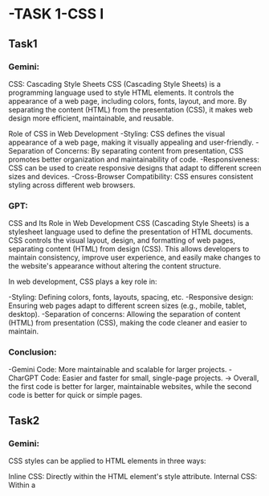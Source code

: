 # -TASK 1-CSS I

## Task1

### Gemini:
  CSS: Cascading Style Sheets
  CSS (Cascading Style Sheets) is a programming language used to style HTML elements. It controls the appearance of a web page, including colors, fonts, layout, and more. By separating the content (HTML) from the presentation (CSS), it makes web design more efficient, maintainable, and reusable.
  
  Role of CSS in Web Development
    -Styling: CSS defines the visual appearance of a web page, making it visually appealing and user-friendly.
    -Separation of Concerns: By separating content from presentation, CSS promotes better organization and maintainability of code.
    -Responsiveness: CSS can be used to create responsive designs that adapt to different screen sizes and devices.
    -Cross-Browser Compatibility: CSS ensures consistent styling across different web browsers.
### GPT: 
  CSS and Its Role in Web Development
  CSS (Cascading Style Sheets) is a stylesheet language used to define the presentation of HTML documents. CSS controls the visual layout, design, and formatting of web pages, separating content (HTML) from design (CSS). This allows developers to maintain consistency, improve user experience, and easily make changes to the website's appearance without altering the content structure.
  
  In web development, CSS plays a key role in:
  
  -Styling: Defining colors, fonts, layouts, spacing, etc.
  -Responsive design: Ensuring web pages adapt to different screen sizes (e.g., mobile, tablet, desktop).
  -Separation of concerns: Allowing the separation of content (HTML) from presentation (CSS), making the code cleaner and easier to maintain.

### Conclusion:
  -Gemini Code: More maintainable and scalable for larger projects.
  -CharGPT Code: Easier and faster for small, single-page projects.
-> Overall, the first code is better for larger, maintainable websites, while the second code is better for quick or simple pages.

## Task2

### Gemini: 
  CSS styles can be applied to HTML elements in three ways:

  Inline CSS: Directly within the HTML element's style attribute.
  Internal CSS: Within a <style> tag in the <head> section.
  External CSS: In a separate .css file linked to the HTML document.

Each method has its advantages and disadvantages:
  
  Inline CSS: Quick and easy for one-off changes but can make code less readable.
  Internal CSS: Improves code organization but is not suitable for large projects.
  External CSS: Best for large projects, separates content from presentation, and allows for reusability.
  
### GPT:
  
  Differences Between Inline, Internal, and External CSS:
  Inline CSS:
  
  Definition: Applied directly to individual HTML elements using the style attribute.
  Advantages: Quick and useful for small, specific changes.
  Disadvantages: Hard to maintain, not reusable, violates best practices of separating content and style.
    
  Internal CSS:
  
  Definition: CSS is placed within a <style> tag in the <head> of the HTML document.
  Advantages: Suitable for styling unique to one page.
  Disadvantages: Duplication occurs across multiple pages, not ideal for large projects.
    
  External CSS:
  
  Definition: CSS is written in a separate .css file and linked via the HTML <link> tag.
  Advantages: Best for large projects, reusable across multiple pages, improves maintainability and performance through caching.
  Disadvantages: Requires an additional file request, styles won’t apply if the file fails to load.

### Conclusion:

  Each CSS method—inline, internal, and external—has its specific use cases and advantages. Inline CSS is best for quick, one-off styles but is inefficient for larger projects. Internal CSS allows for centralized styling within a single document, making it useful for pages with unique styles. However, for consistency across multiple pages and better maintainability, external CSS is the preferred method, as it promotes reusability, separation of concerns, and improved performance through browser caching.
  
  For most web projects, external CSS is the best practice, especially as websites grow in complexity.
  
## Task3

### GPT

CSS selectors are patterns used to select and style elements in an HTML document. This document provides a brief overview of different types of selectors and includes a simple example.

 Types of CSS Selectors

1. **Element Selector**: Targets all elements of a specific type.
   - **Example**: `h1 { color: blue; }` (styles all `<h1>` elements).

2. **Class Selector**: Targets elements with a specific class.
   - **Example**: `.nav-link { text-decoration: none; }` (styles all elements with class `nav-link`).

3. **ID Selector**: Targets a unique element with a specific ID.
   - **Example**: `#content { background-color: #f0f0f0; }` (styles the element with ID `content`).

4. **Attribute Selector**: Targets elements based on attribute values.
   - **Example**: `a[href="#"] { color: red; }` (styles `<a>` elements with `href="#"`).

5. **Pseudo-class Selector**: Targets elements based on their state.
   - **Example**: 
     - `.nav-link.active { font-weight: bold; }` (styles active navigation links).
     - `p:hover { color: orange; }` (changes color of `<p>` elements when hovered).

  #### Example HTML Document
  ```html
    <!DOCTYPE html>
    <html lang="en">
    <head>
        <meta charset="UTF-8">
        <meta name="viewport" content="width=device-width, initial-scale=1.0">
        <title>CSS Selectors Example</title>
        <link rel="stylesheet" href="styles.css">
    </head>
    <body>
        <header>
            <h1 class="main-title">Welcome to My Website</h1>
        </header>
        <nav>
            <ul>
                <li><a href="#" class="nav-link">Home</a></li>
                <li><a href="#" class="nav-link active">About</a></li>
                <li><a href="#" class="nav-link">Services</a></li>
                <li><a href="#" class="nav-link">Contact</a></li>
            </ul>
        </nav>
        <section id="content">
            <h2>About Us</h2>
            <p>This is an example paragraph that describes the website.</p>
            <p class="highlight">Highlighted text to emphasize something important.</p>
        </section>
        <footer>
            <p>&copy; 2024 My Website</p>
        </footer>
    </body>
    </html>
```
    
  #### Example CSS Rules
  ```css
    h1 { color: blue; }
    .main-title { font-size: 2em; }
    #content { background-color: #f0f0f0; }
    a[href="#"] { color: red; }
    .nav-link.active { font-weight: bold; }
    p:hover { color: orange; }
```

### Gemini

  CSS Selectors are used to target specific elements in HTML documents and apply styles to them. They act as a language for identifying elements based on various characteristics.
  
  Types of CSS Selectors:
  
  Element Selectors: Target elements based on their tag name (e.g., p for paragraphs).
  Class Selectors: Target elements with a specific class attribute (e.g., .example-class).
  ID Selectors: Target elements with a unique ID attribute (e.g., #unique-id).
  Attribute Selectors: Target elements based on their attributes (e.g., [href], input[type="text"]).
  Pseudo-Class Selectors: Target elements based on their state or position (e.g., :hover, :active, :first-child).

#### Example HTML:
```html
    <!DOCTYPE html>
    <html>
    <head>
      <title>CSS Selectors Example</title>
      <link rel="stylesheet" href="styles.css">
    </head>
    <body>
      </body>
    </html>
```
#### CSS:
```css
    /* CSS rules using various selectors */
    p { color: blue; }
    .paragraph { font-size: 18px; }
    #unique-paragraph { font-weight: bold; }
    a[href] { text-decoration: underline; }
    input:hover { background-color: lightgray; }
    li:first-child { font-style: italic; }
```
    
### Conclusion:

In conclusion, CSS selectors play a crucial role in web design by enabling developers to apply specific styles to HTML elements based on various criteria, such as their type, class, ID, attributes, and states. This versatility allows for precise control over the appearance of a webpage, making it possible to create visually appealing and user-friendly interfaces. By understanding and effectively utilizing different selectors, developers can enhance the user experience and ensure consistent styling throughout their web applications. Mastering these selectors is an essential skill for anyone looking to work with CSS and create engaging websites.

## Task4

### GPT:

CSS Debugging Guide:

This repository provides a comprehensive guide on how to debug common CSS issues using browser developer tools.

Common CSS Issues:

- **Specificity Conflicts**: Styles may not apply due to more specific selectors.
- **Box Model Issues**: Misunderstanding of padding, margins, and borders can affect layout.
- **Positioning Problems**: Incorrect usage of `position` can lead to layout issues.
- **Responsive Design Failures**: Elements might not display correctly across different screen sizes.
- **Floating Elements**: Floats can behave unexpectedly, affecting layout.
- **Color and Contrast Issues**: Text may be unreadable against backgrounds.

 Debugging Steps

1. **Open Developer Tools**  
   Right-click on an element and select "Inspect" or use a keyboard shortcut (F12, Ctrl + Shift + I, or Cmd + Option + I).

2. **Inspect the Element**  
   Review the HTML structure and hover over elements to highlight them on the page.

3. **Check CSS Styles**  
   Look at the Styles pane to see all applied CSS rules. Check for overridden styles and specificity.

4. **Identify Issues**  
   - Check for specificity conflicts if styles are not applying.
   - Use the Computed tab to analyze the box model.
   - Inspect positioning properties for layout problems.
   - Toggle device toolbar to check for responsive design issues.

5. **Make Live Changes**  
   Edit CSS properties directly in the Styles pane to test adjustments in real-time.

6. **Test and Fix**  
   Once a solution is found, note the changes and apply them to your CSS file.

## Example Scenario

If a button isn't centered, inspect it to check the margin settings. You might find that using `auto` for margins could center it properly.

### Gemini:

 Debugging CSS: A Detailed Guide

 Common CSS Issues and Their Causes

1. **Specificity Conflicts**: 
   - When multiple rules apply to the same element, the most specific rule takes precedence. This can lead to unexpected styles.

2. **Inheritance**: 
   - CSS properties can be inherited from parent elements, causing unintended styling effects.

3. **Overriding**: 
   - Styles defined later in the CSS file can override earlier styles.

4. **Browser Compatibility**: 
   - Different browsers may render CSS differently, leading to inconsistent styles.

5. **Typographical Errors**: 
   - Even small mistakes in CSS syntax can cause significant problems.

 Using Browser Developer Tools to Debug CSS

 Inspect Elements

- **How to Inspect**: 
  Right-click on an element in the browser and select "Inspect" (or use the keyboard shortcut).
  
- **What You’ll See**: 
  This opens the developer tools console, showing the HTML structure and associated CSS styles.

 Identify CSS Problems

- **Examine the Styles Panel**: 
  Look for conflicting or incorrect styles.
  
- **Use the Computed Styles Panel**: 
  This shows the final styles applied to an element after all inheritance and specificity rules are considered.
  
- **Check for Typographical Errors**: 
  Pay attention to spelling, capitalization, and syntax errors.

 Test Changes Live

- **Edit CSS Directly**: 
  Make changes to the CSS and see the results immediately in the developer tools.
  
- **Use the Console to Experiment**: 
  Try different CSS properties and values to isolate the problem.

 Real Example: A CSS Issue and Solution

 Problem
An image on a web page is not displaying correctly. It appears too large and overlaps other elements.

### Debugging Steps

1. **Inspect the Image**: 
   Right-click on the image and select "Inspect."
   
2. **Examine the Styles**: 
   Check the width, height, margin, and padding properties.
   
3. **Identify the Issue**: 
   The width and height properties are set to values that are too large.

4. **Test Changes**:
   - Reduce the width and height: Try setting them to a smaller percentage or fixed pixel value.
   - Add margins or padding: Use these properties to create space around the image.

5. **Check the Computed Styles**: 
   Ensure that the final styles are correct after considering inheritance and specificity.

### Solution
    
  ```css
        img {
          width: 500px;
          height: auto;
          margin: 20px;
        }
```

### Conclusion

By using these techniques, you can efficiently identify and resolve CSS problems, enhancing both your debugging skills and understanding of CSS behavior.

## Task 5:
### GPT
 Inline Styles in HTML

This repository demonstrates how to apply styles directly to HTML elements using the `style` attribute, known as inline styling. 

 Example HTML Document

 following example shows how inline styles can be applied to various HTML elements:

```html
<!DOCTYPE html>
<html lang="en">
<head>
    <meta charset="UTF-8">
    <meta name="viewport" content="width=device-width, initial-scale=1.0">
    <title>Inline Styles Example</title>
</head>
<body>
    <h1 style="color: blue; text-align: center;">Welcome to My Website</h1>
    <p style="font-size: 16px; color: gray;">This is an example paragraph with inline styles.</p>
    <div style="background-color: lightyellow; padding: 20px; border: 1px solid #ccc;">
        <h2 style="color: green;">Section Title</h2>
        <p style="font-style: italic;">This section uses different styles.</p>
    </div>
</body>
</html>
```
 Inline Styles in HTML

This repository provides an overview of inline styles in HTML, including their pros and cons, and best practices for web development.

 Pros of Inline Styles
- **Quick and Easy**: Simple to apply for one-off styles.
- **High Specificity**: Overrides styles from external stylesheets.
- **Immediate Effect**: Changes are instantly visible in the HTML.

 Cons of Inline Styles
- **Lack of Reusability**: Styles must be repeated for each element.
- **Poor Maintainability**: Difficult to manage as the number of styles grows.
- **Mixing Content and Presentation**: Violates the best practice of separating HTML and CSS.
- **Performance Issues**: Can lead to larger HTML files due to repeated styles.

### Gemini

# Inline and External Styles Example

This repository contains an example of using both inline and external CSS styles in an HTML document. It demonstrates how these styles interact and the importance of understanding specificity and maintainability in CSS.

 HTML (index.html)

```html
<!DOCTYPE html>
<html>
<head>
  <title>Inline and External Styles</title>
  <link rel="stylesheet" href="styles.css">
</head>
<body>
  <h1 style="color: blue;">This is a blue heading</h1>
  <p>This is a paragraph.</p>
  <div id="myDiv" class="myClass">
    This is a div with both inline and external styles.
  </div>
</body>
</html>
```
Explanation:

The h1 element has an inline style that sets its color to blue.
The div element has both inline and external styles. The inline style sets its id to myDiv, while the external stylesheet sets its background color, font size, border, and padding.
Key points:

Specificity: Inline styles have the highest specificity, followed by internal styles and external stylesheets.
Maintainability: External stylesheets are generally better for maintaining code readability and reusability.
Performance: Inline styles can slightly improve performance, but this improvement is usually negligible.
Best practices:

Use external stylesheets for most styling needs.
Reserve inline styles for specific cases where quick adjustments are necessary.
Avoid excessive use of inline styles.
Consider using a CSS preprocessor like Sass or Less.


### Conclusion
While inline styles can be useful for quick fixes, using external stylesheets is generally recommended for better maintainability, reusability, and adherence to best practices in web development.

## Task 6:

### GPT:
 Key CSS Text Properties

 CSS Text Properties
- **font-family**: Specifies the font (e.g., Arial, Times New Roman).
- **font-size**: Sets the size of the text (e.g., 16px, 2em).
- **font-weight**: Defines the weight or thickness of the font (e.g., normal, bold).
- **text-align**: Aligns text horizontally (e.g., left, center, justify).
- **Other properties**: Include `color`, `line-height`, `text-decoration`, and `letter-spacing`.

 Example

 HTML

```html
<!DOCTYPE html>
<html lang="en">
<head>
    <meta charset="UTF-8">
    <meta name="viewport" content="width=device-width, initial-scale=1.0">
    <title>CSS Text Styling Example</title>
    <link rel="stylesheet" href="styles.css">
</head>
<body>

    <h1>Main Heading</h1>
    <h2>Subheading Example</h2>
    <p>This is a <strong>bold</strong> and <em>italic</em> paragraph. Learn more at the <a href="#">example link</a>.</p>

</body>
</html>
```
```css
/* Styling the h1 heading */
h1 {
    font-family: 'Georgia', serif;
    font-size: 48px;
    font-weight: bold;
    text-align: center;
}

/* Styling the h2 subheading */
h2 {
    font-family: 'Verdana', sans-serif;
    font-size: 36px;
    font-weight: normal;
    text-align: left;
}

/* Paragraph styling */
p {
    font-family: 'Arial', sans-serif;
    font-size: 18px;
    line-height: 1.6;
    text-align: justify;
}

/* Link styling */
a {
    color: #0066cc;
    text-decoration: none;
}

a:hover {
    text-decoration: underline;
}
```
### Gemini:

 Styling Text and Fonts with CSS

CSS provides a rich set of properties to control the appearance of text, including fonts, size, weight, alignment, and more.

 Basic Text Properties
- **font-family**: Specifies the font family to use.
- **font-size**: Sets the size of the text.
- **font-weight**: Defines the boldness of the text (e.g., normal, bold, bolder).
- **text-align**: Specifies how the text should be aligned (e.g., left, center, right).

 Example

 HTML

```html
<!DOCTYPE html>
<html>
<head>
  <title>Text Styling Example</title>
  <style>
    body {
      font-family: Arial, sans-serif;
    }

    h1 {
      font-size: 36px;
      font-weight: bold;
      text-align: center;
    }

    p {
      font-size: 16px;
      line-height: 1.5;
    }

    a {
      color: blue;
      text-decoration: underline;
    }
  </style>
</head>
<body>
  <h1>This is a Heading</h1>
  <p>This is a paragraph of text. <a href="https://example.com">Link to Example</a></p>
</body>
</html>
```
 Explanation

- **Global font-family**: The `body` selector sets the default font family for the entire document.
- **Heading styles**: The `h1` selector styles the heading with a larger font size, bold weight, and center alignment.
- **Paragraph styles**: The `p` selector adjusts the font size and line height for paragraphs.
- **Link styles**: The `a` selector applies a blue color and underline to links.

 Additional Properties

- **color**: Sets the color of the text.
- **text-decoration**: Applies decorations like underline, overline, or line-through.
- **text-transform**: Converts text to uppercase, lowercase, or capitalize.
- **letter-spacing**: Adjusts the spacing between letters.
- **word-spacing**: Controls the spacing between words.
- **line-height**: Sets the line height for the text.

By combining these properties, you can create a wide range of text styles to match your design requirements.

### Conclusion:

CSS provides a range of powerful properties to style text and fonts, allowing you to customize the appearance of headings, paragraphs, and links. By using properties like `font-family`, `font-size`, `font-weight`, and `text-align`, you can control typography to enhance readability and aesthetics on a web page.

The example illustrates how different text elements can be styled for a clean and visually appealing design, emphasizing the importance of consistent and thoughtful text styling in web development.

## Task 7:
### GPT:

 Online Fonts

Online fonts are hosted on external servers and used on websites for consistent typography. **Google Fonts** is a popular service to integrate fonts into web projects.

### Example of Using Google Fonts

To use Google Fonts, include the Google Fonts link in the HTML `<head>`:

```html
<link href="https://fonts.googleapis.com/css2?family=Roboto:wght@400;700&display=swap" rel="stylesheet">
```

```css
body {
    font-family: 'Roboto', sans-serif;
}
```
 Favicon

A favicon is a small icon representing a website, shown in browser tabs and bookmarks. It typically has a size of 16x16 or 32x32 pixels and can be in `.ico`, `.png`, or `.svg` format.

 Example of Adding a Favicon

1. Save the favicon image (e.g., `favicon.ico`) in your project.

2. Link the favicon in the HTML `<head>`:

```html
<link rel="icon" href="favicon.ico" type="image/x-icon">
```
 Full Example of an HTML Document

Here's a complete example that integrates both Google Fonts and a favicon:

```html
<!DOCTYPE html>
<html lang="en">
<head>
    <meta charset="UTF-8">
    <meta name="viewport" content="width=device-width, initial-scale=1.0">
    <title>Website with Google Fonts and Favicon</title>

    <!-- Google Fonts -->
    <link rel="stylesheet" href="https://fonts.googleapis.com/css2?family=Roboto:wght@400;700&display=swap">

    <!-- Favicon -->
    <link rel="icon" href="favicon.ico" type="image/x-icon">

    <style>
        body {
            font-family: 'Roboto', sans-serif;
        }
        h1 {
            font-weight: 700;
        }
        p {
            font-weight: 400;
        }
    </style>
</head>
<body>

    <h1>Welcome to My Website</h1>
    <p>This website uses the Roboto font from Google Fonts and has a favicon!</p>

</body>
</html>
```
###Gemini
 Online Fonts and Their Integration into Websites

Online fonts are digital typeface collections available for download or use directly from the web. They offer a vast library of styles and designs, allowing web designers to create visually appealing and unique websites.

 Integrating Online Fonts into a Website

There are primarily two methods to integrate online fonts into your website:

1. **Directly from the CDN**:
   - This method involves embedding a link to the font's CSS file directly into your HTML document's `<head>` section.
   - The font files are loaded from a Content Delivery Network (CDN), ensuring fast delivery to users.

2. **Using a Font Library**:
   - Libraries like Google Fonts, Typekit, and Font Awesome provide a curated collection of fonts.
   - You can select and include the desired fonts in your project, often using their specific APIs or code snippets.

 Using Google Fonts in an HTML Document

Google Fonts is a popular choice for web designers. Here's how to use it in your HTML document:

1. **Include the Google Fonts API**:
   - Add the following `<link>` tag to the `<head>` section of your HTML:

   ```html
   <link rel="stylesheet" href="https://fonts.googleapis.com/css?family=Roboto:300,400,500">
``
  CSS:
```css

body {
    font-family: 'Roboto', sans-serif;
}
```
 What is a Favicon?

A favicon is a small, square image that is displayed in the browser's tab or address bar. It helps users identify your website and can be a valuable branding tool.

 Adding a Favicon to a Web Page

1. **Create a Favicon Image**:
   - Design or create a square image (typically 16x16 or 32x32 pixels) in a format like PNG or ICO.

2. **Place the Image in Your Project**:
   - Save the favicon image in your website's root directory.

3. **Add the Favicon Link**:
   - Include the following `<link>` tag in the `<head>` section of your HTML:

   ```html
   <link rel="icon" href="favicon.ico" type="image/x-icon">
   ```
 Example

Here’s an example HTML document that includes a favicon and integrates Google Fonts:

```html
<!DOCTYPE html>
<html>
<head>
    <title>My Website</title>
    <link rel="stylesheet" href="https://fonts.googleapis.com/css?family=Roboto:300,400,500">
    <link rel="shortcut icon" href="favicon.ico">   
</head>
<body>
</body>
</html>
```
### Concusion:
Integrating online fonts and favicons into your website enhances both its visual appeal and user experience. By utilizing services like Google Fonts, you can easily apply a wide variety of typographic styles that ensure consistent presentation across different devices and browsers. Adding a favicon provides a small yet significant branding element, helping users recognize your site in their browser tabs and bookmarks.

Incorporating these features requires just a few lines of HTML and CSS, making them straightforward to implement. As a result, you can create a more engaging and professional-looking website that reflects your brand identity effectively. With the provided examples and guidance, you can confidently enhance your web projects with modern design elements.

## Task 8:
### GPT:
 Colors and Backgrounds

Colors can be applied using different formats:

- **Hex**: `#3498db`
- **RGB**: `rgb(52, 152, 219)`
- **HSL**: `hsl(120, 100%, 50%)`

Backgrounds can include:

1. **Solid Color**: A single color applied to the background.
2. **Gradient**: A smooth transition between two or more colors.
3. **Image**: An image used as the background.

 Example

HTML Structure

Here’s an example HTML document demonstrating various color and background styles:

```html
<!DOCTYPE html>
<html lang="en">
<head>
    <meta charset="UTF-8">
    <meta name="viewport" content="width=device-width, initial-scale=1.0">
    <title>CSS Colors and Backgrounds</title>
    <link rel="stylesheet" href="styles.css">
</head>
<body>
    <div class="container">
        <div class="box solid-color">Solid Color</div>
        <div class="box gradient">Gradient Background</div>
        <div class="box image-background">Image Background</div>
        <div class="box rgb-color">RGB Color</div>
        <div class="box hsl-color">HSL Color</div>
    </div>
</body>
</html>
```
CSS:
```css
* {
    box-sizing: border-box;
}

body {
    font-family: Arial, sans-serif;
    margin: 0;
    padding: 0;
    display: flex;
    justify-content: center;
    align-items: center;
    height: 100vh;
    background-color: #f0f0f0;
}

.container {
    display: flex;
    flex-wrap: wrap;
    gap: 20px;
}

.box {
    width: 200px;
    height: 150px;
    display: flex;
    justify-content: center;
    align-items: center;
    color: white;
    font-weight: bold;
    border-radius: 8px;
}

.solid-color {
    background-color: #3498db; /* Hex color */
}

.gradient {
    background: linear-gradient(45deg, #e74c3c, #8e44ad); /* Gradient */
}

.image-background {
    background-image: url('https://via.placeholder.com/200'); /* Image background */
    background-size: cover;
    background-position: center;
}

.rgb-color {
    background-color: rgb(52, 152, 219); /* RGB color */
}

.hsl-color {
    background-color: hsl(120, 100%, 50%); /* HSL color */
}
```
### Gemini:
 Additional Notes on Colors and Backgrounds in CSS

 Color Transparency

- Use `rgba()` for RGB with transparency (alpha channel).
- Use `hsla()` for HSL with transparency.
  
**Example**: 
```css
rgba(255, 0, 0, 0.5) /* half-transparent red */
```
Example:
HTML:
```html
  <div class="transparent-text">Transparent text</div>
  <div class="repeated-image">Repeated image</div>
```
CSS:
```css
.transparent-text {
  color: rgba(0, 0, 0, 0.5);
}

.repeated-image {
  background-image: url("image.jpg");
  background-repeat: repeat;
}
```
 CSS Preprocessors

CSS preprocessors like **Sass** and **Less** provide advanced features that make writing CSS more powerful and maintainable. They allow you to use variables, nested rules, mixins, and more.

 Example

Here’s a simple example using SCSS (a syntax of Sass):

```scss
$primary-color: #FF0000;

.element {
  color: $primary-color;
}
```
Color Libraries

Utilize color libraries like **ColorBrewer** or **Material Design Color Palette** for predefined color schemes. These resources provide a wide range of color palettes that can enhance the visual consistency and accessibility of your web designs.

 Browser Compatibility

Be aware of browser compatibility issues, especially for older browsers or specific CSS properties. Always test your designs across different browsers to ensure that colors and backgrounds render as expected.

By understanding these concepts and techniques, you can effectively apply colors and backgrounds to your web designs, creating visually appealing and user-friendly interfaces.


### Conclusion:

In this guide, we explored how to effectively use colors and backgrounds in CSS, highlighting different color formats (hex, RGB, HSL) and background types (solid color, gradient, image). Understanding these concepts allows for greater creativity and customization in web design.

Key Takeaways:

- **Color Formats**: CSS supports various color formats, including hex codes, RGB, and HSL. Each format provides a unique way to define colors, giving developers flexibility in their design choices.

- **Background Properties**: CSS offers multiple background options:
  - **Solid Color**: A uniform color fills the background.
  - **Gradient**: Creates visually appealing transitions between colors.
  - **Image**: Incorporates images, allowing for rich visual design elements.

- **Application**: The provided example demonstrates practical implementations of these concepts, showcasing how to create visually distinct sections using CSS. By experimenting with different styles, developers can enhance user experience and make web pages more engaging.

By mastering these techniques, you can elevate your web design skills and create stunning, interactive web experiences!

## Task 9

### GPT
 Summary of CSS Alignment Techniques

CSS provides various methods for aligning elements, primarily through different display properties. Here’s a concise overview:

 Display Properties

- **Block**: Elements with `display: block` occupy the full width and start on a new line (e.g., `<div>`).
- **Inline**: Elements with `display: inline` only take up as much width as necessary and do not start on a new line (e.g., `<span>`).
- **Inline-Block**: Combines block and inline behaviors, allowing elements to sit next to each other while respecting width and height.
- **Flex**: Using `display: flex`, this property allows for flexible layouts, making it easy to align items both vertically and horizontally.

 Alignment Techniques

- **Text Alignment**: Align text within a container using the `text-align` property (e.g., left, center, right).
- **Block Alignment**: Stack elements vertically with block elements.
- **Inline-Block Alignment**: Place elements next to each other using inline-block.
- **Flexbox Alignment**: Use flexbox properties (`justify-content`, `align-items`) for responsive and centered layouts.

 Example Overview

An HTML document was created to showcase these techniques:

- **Text Alignment**: Demonstrates left, center, and right alignment using `text-align`.
- **Block Alignment**: Shows stacked block elements.
- **Inline-Block Alignment**: Displays inline-block elements that align horizontally.
- **Flexbox Alignment**: Uses a flex container to distribute items evenly and center them."

### Gemini:

 CSS Alignment Techniques

CSS provides several methods to align elements horizontally and vertically within a container.

 Horizontal Alignment

- **Text Alignment**:
  - Use the `text-align` property on a block-level element to align the text within it.
  - **Values**: `left`, `center`, `right`, `justify`

- **Element Alignment**:
  - Use the `margin` property to create space around elements and achieve alignment. For example, to align two elements side-by-side, give them equal margins.

- **Flexbox**:
  - Use the `justify-content` property on a flex container to align its items horizontally.
  - **Values**: `flex-start`, `flex-end`, `center`, `space-between`, `space-around`

 Vertical Alignment

- **Line-Height**:
  - For single-line text, adjust the `line-height` property to vertically center the text within its container.

- **Vertical-Align**:
  - Use the `vertical-align` property on inline elements to align them vertically relative to their baseline.
  - **Values**: `baseline`, `top`, `middle`, `bottom`

- **Flexbox**:
  - Use the `align-items` property on a flex container to align its items vertically.
  - **Values**: `flex-start`, `flex-end`, `center`, `stretch`, `baseline`

 Display Properties

- **Block**:
  - Elements occupy the entire width of their container and start on a new line.

- **Inline**:
  - Elements are displayed inline, without starting on a new line.

- **Inline-Block**:
  - Elements are displayed inline but can have width and height properties.

- **Flex**:
  - Elements become flex items within a flex container, allowing for flexible layout and alignment.

 Example HTML Document

Here’s an example HTML document showcasing these alignment techniques:

```html
<!DOCTYPE html>
<html>
<head>
  <title>CSS Alignment Example</title>
  <style>
    .text-center {
      text-align: center;
    }

    .elements-side-by-side {
      display: flex;
      justify-content: space-between;
    }

    .vertically-centered {
      line-height: 100px;
    }

    .inline-block-elements {
      display: inline-block;
      vertical-align: middle;
      margin: 10px;
    }

    .flex-container {
      display: flex;
      align-items: center;
    }
  </style>
</head>
<body>
  <div class="text-center">Centered text</div>
  <div class="elements-side-by-side">
    <div>Element 1</div>
    <div>Element 2</div>
  </div>
  <div class="vertically-centered">Vertically centered text</div>
  <div class="inline-block-elements">Inline-block element 1</div>
  <div class="inline-block-elements">Inline-block element 2</div>
  <div class="flex-container">
    <div>Flex item 1</div>
    <div>Flex item 2</div>
  </div>
</body>
</html>
```
### Conclusion
By mastering these alignment techniques and display properties, you can create well-structured, visually appealing, and responsive web designs that enhance user experience.

## Task 10

### GPT
 CSS Box Model

The CSS box model is a crucial concept that defines how elements are structured and displayed on a web page. It consists of four primary components:

 Components of the Box Model

1. **Content**: 
   - The innermost area where text, images, or other elements are displayed. Its size can be controlled with the `width` and `height` properties.

2. **Padding**: 
   - The space between the content and the border. Padding adds internal space and is transparent. It can be set using the `padding` property.

3. **Border**: 
   - A line surrounding the padding (if any) and content. Borders can be styled, and their thickness and color are defined using the `border` property.

4. **Margin**: 
   - The outermost layer that creates space outside the border. It separates the element from others and is also transparent. Margins can be set using the `margin` property.

 Example Overview

An example HTML layout was created to illustrate the box model, featuring a box with defined content, padding, border, and margin.

 Default Setup:
- **Content**: 300px width and 200px height.
- **Padding**: 20px on all sides.
- **Border**: 5px solid border.
- **Margin**: 30px on all sides.

 Total Size Calculation
The total dimensions (width and height) of the box can be calculated by adding the padding, border, and margin to the content size.

 Visual Impact of Changes
- **Changing Padding**: Increasing padding affects the overall size of the box by adding space inside the element.
- **Changing Border**: Modifying the border thickness also impacts the total dimensions of the box.
- **Changing Margin**: Adjusting the margin increases the space outside the element, affecting its position relative to other elements.

Example:
HTML:
```html
<!DOCTYPE html>
<html>
<head>
  <title>CSS Alignment Example</title>
  <style>
    .text-center {
      text-align: center;
    }

    .elements-side-by-side {
      display: flex;
      justify-content: space-between;
    }

    .vertically-centered {
      line-height: 100px;
    }

    .inline-block-elements {
      display: inline-block;
      vertical-align: middle;
      margin: 10px;
    }

    .flex-container {
      display: flex;
      align-items: center;
    }
  </style>
</head>
<body>
  <div class="text-center">Centered text</div>
  <div class="elements-side-by-side">
    <div>Element 1</div>
    <div>Element 2</div>
  </div>
  <div class="vertically-centered">Vertically centered text</div>
  <div class="inline-block-elements">Inline-block element 1</div>
  <div class="inline-block-elements">Inline-block element 2</div>
  <div class="flex-container">
    <div>Flex item 1</div>
    <div>Flex item 2</div>
  </div>
</body>
</html>
```
CSS:

```css
body {
    font-family: Arial, sans-serif;
    margin: 20px;
}

.box {
    width: 300px; /* Content area width */
    height: 200px; /* Content area height */
    padding: 20px; /* Space inside the box (between content and border) */
    border: 5px solid #3498db; /* Border around the box */
    margin: 30px; /* Space outside the box */
    background-color: #e0f7fa; /* Background color of the content area */
    box-shadow: 2px 2px 10px rgba(0, 0, 0, 0.1); /* Shadow effect */
}

```
### Gemini:

Additional Notes on the CSS Box Model

 Box Sizing
The `box-sizing` property controls how the width and height of an element are calculated:
- **content-box** (default): Width and height apply only to the content area.
- **border-box**: Width and height include the content, padding, and border.
- **padding-box**: Width and height include the content and padding.

 Border Properties
You can set `border-width`, `border-style`, and `border-color` individually for each side (top, right, bottom, left). 

 Margin Properties
- You can set `margin-top`, `margin-right`, `margin-bottom`, and `margin-left` individually.
- Negative margins can be used to overlap elements.

Outline
The `outline` property creates a non-interactive border around an element. It is placed outside the border and can be styled independently.

 Example

Here’s an example of a box model configuration using CSS:

```css
.box {
  width: 200px;
  height: 200px;
  border: 2px solid black;
  padding: 20px;
  margin: 20px;
  box-sizing: border-box;
  outline: 2px dotted blue;
}
```
This code sets the box sizing to border-box, adds an outline, and styles the border individually.

By understanding these additional properties and techniques, you can create more complex and customized layouts using the CSS box model.

### Conclusion
Mastering the CSS box model allows for precise control over layout and spacing in web design, enabling the creation of visually appealing and well-structured pages. Understanding how to manipulate content, padding, border, and margin is key to effective web development.

### Task 11:

### GPT:

 Tables vs. `<div>` Elements in HTML

Tables and `<div>` elements serve different purposes in HTML and are suitable for specific scenarios in web design.

 Tables

- **Purpose**: Primarily designed for presenting tabular data (e.g., spreadsheets, comparisons).

 Pros:
- Semantic meaning for data organized in rows and columns.
- Simplified alignment of data.

 Cons:
- Not ideal for general layout, leading to inflexible designs.
- Limited options for responsive design.

 `<div>` Elements

- **Purpose**: Generic containers that can hold any type of content, ideal for layout.

 Pros:
- Highly flexible and can be styled using CSS.
- Better suited for responsive designs.
- Encourages separation of content and presentation.

 Cons:
- Lack of semantic meaning, but this can be mitigated with ARIA roles.

 Example HTML Document

Here’s an example that uses both tables and `<div>` elements:

- **Structure**: The document features a header, a sidebar, and a main content area that includes a data table.
- **Styling**: CSS is used to create a flexible layout with a sidebar and main content area, demonstrating the application of both elements.

 When to Use Each

- **Use Tables**: 
  - For presenting tabular data and maintaining semantic meaning.

- **Use `<div>` Elements**: 
  - For creating responsive layouts and applying complex CSS styling.
 
### Gemini:

 Tables vs. `<div>` Elements for Layout

Tables were originally designed for presenting tabular data but were often misused for layout purposes. While using tables for layout is possible, it can make the HTML structure less semantic and more difficult to maintain.

`<div>` elements are generic block-level elements that can be used to create custom layouts. They offer more flexibility and are generally preferred for layout purposes in modern web development.

 HTML Document Using Both Tables and `<div>` Elements

Here’s an example HTML document that demonstrates the use of both tables and `<div>` elements:

```html
<!DOCTYPE html>
<html>
<head>
  <title>Tables vs. DIVs</title>
  <style>
    table {
      border-collapse: collapse;
    }

    td {
      border: 1px solid black;
      padding: 10px;
    }

    .container {
      display: flex;
      justify-content: space-between;
    }

    .section {
      border: 1px solid gray;
      padding: 20px;
    }
  </style>
</head>
<body>
  <h2>Using Tables for Layout</h2>
  <table>
    <tr>
      <td>Cell 1</td>
      <td>Cell 2</td>
    </tr>
    <tr>
      <td>Cell 3</td>
      <td>Cell 4</td>
    </tr>
  </table>

  <h2>Using DIVs for Layout</h2>
  <div class="container">
    <div class="section">Section 1</div>
    <div class="section">Section 2</div>
  </div>
</body>
</html>
```
 When to Use Tables vs. `<div>` Elements

 Use Tables When:
- You need to present tabular data (e.g., a spreadsheet or database results).
- You need to create complex table structures with headers, footers, and rowspans/colspans.

 Use `<div>` Elements When:
- You need to create custom layouts that don't resemble a table.
- You want to improve the semantic structure of your HTML.
- You want to make your layout more flexible and responsive.

 Key Considerations:
- **Accessibility**: Tables are more accessible for screen readers when used for their intended purpose.
- **Maintainability**: Using `<div>` elements for layout can make your code easier to understand and maintain.
- **Flexibility**: `<div>` elements offer more flexibility in terms of styling and layout options.

### Conclusion

Tables are best for data representation, while `<div>` elements offer flexibility for layout design. Knowing when to use each helps in building effective, organized, and accessible web pages.













  
